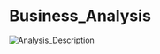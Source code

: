 # Business_Analysis

![Analysis_Description](https://github.com/user-attachments/assets/99a9e010-7a82-4fbd-a06f-ca2b1195fdf0)
